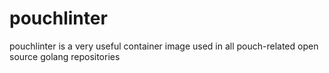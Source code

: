 # pouchlinter
pouchlinter is a very useful container image used in all pouch-related open source golang repositories
